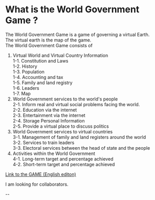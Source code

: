 # What is the World Government Game ?

The World Government Game is a game of governing a virtual Earth.<br>
The virtual earth is the map of the game.<br>
The World Government Game consists of
1. Virtual World and Virtual Country Information<br>
	1-1. Constitution and Laws<br>
	1-2. History<br>
	1-3. Population<br>
	1-4. Accounting and tax<br>
	1-5. Family and land registry<br>
	1-6. Leaders<br>
	1-7. Map<br>
2. World Government services to the world's people<br>
    2-1. Inform real and virtual social problems facing the world.<br>
    2-2. Education via the internet<br>
	2-3. Entertainment via the internet<br>
	2-4. Storage Personal Information<br>
	2-5. Provide a virtual place to discuss politics <br>
3. World Government services to virtual countries<br>
	3-1. Management of family and land registers around the world<br>
	3-2. Services to train leaders<br>
	3-3. Electoral services between the head of state and the people<br>
4. Activities within the World Government<br>
	4-1. Long-term target and percentage achieved<br>
	4-2. Short-term target and percentage achieved<br>	
	

[Link to the GAME (English editon)](http://153.127.39.194/git/wgg/anonymous/en/post_index.php)<br>



I am looking for collaborators.

--

